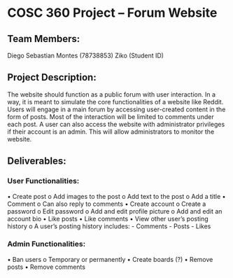 # COSC 360 Project – Forum Website
<h2> Team Members: </h2>
Diego Sebastian Montes (78738853)
Ziko (Student ID)

<h2> Project Description: </h2>
The website should function as a public forum with user interaction. In a way, it is meant to simulate the core functionalities of a website like Reddit. Users will engage in a main forum by accessing user-created content in the form of posts. Most of the interaction will be limited to comments under each post. A user can also access the website with administrator privileges if their account is an admin. This will allow administrators to monitor the website.

<h2> Deliverables: </h2>

<h3>User Functionalities: </h3>
  •	Create post
    o	Add images to the post
    o	Add text to the post
    o	Add a title
  •	Comment
    o	Can also reply to comments
  •	Create account
    o	Create a password
    o	Edit password
    o	Add and edit profile picture
    o	Add and edit an account bio
  •	Like posts
  •	Like comments
  •	View other user’s posting history
    o	A user’s posting history includes:
      -	Comments
      -	Posts
      -	Likes
      
<h3>Admin Functionalities:</h3>
  •	Ban users
    o	Temporary or permanently
  •	Create boards (?)
  •	Remove posts
  •	Remove comments
